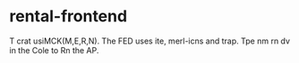 # rental-frontend
T
crat usiMCK(M,E,R,N).
The FED uses ite, merl-icns and trap.
Tpe nm rn dv in the Cole to Rn the AP.
